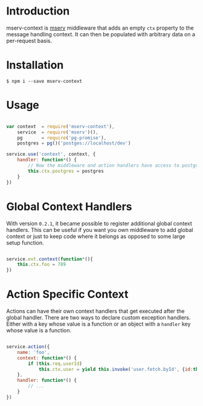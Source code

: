 # Introduction
mserv-context is [mserv](https://github.com/macprog-guy/mserv) middleware that adds an empty `ctx` property to the message handling context. It can then be populated with arbitrary data on a per-request basis.

# Installation

	$ npm i --save mserv-context

# Usage

```js

var context  = require('mserv-context'),
	service  = require('mserv')(),
	pg       = require('pg-promise'),
	postgres = pg()('postges://localhost/dev')

service.use('context', context, {
	handler: function*() {
		// Now the middleware and action handlers have access to postgres
		this.ctx.postgres = postgres
	}
})

```

# Global Context Handlers

With version `0.2.1`, it became possible to register additional global context handlers.
This can be useful if you want you own middleware to add global context or just to keep
code where it belongs as opposed to some large setup function.

```js

service.ext.context(function*(){
	this.ctx.foo = 789
})
```


# Action Specific Context

Actions can have their own context handlers that get executed after the global handler.
There are two ways to declare custom exception handlers. Either with a key whose value is
a function or an object with a `handler` key whose value is a function.

```js

service.action({
	name: 'foo',
	context: function*() {
		if (this.req.userId)
			this.ctx.user = yield this.invoke('user.fetch.byId', {id:this.req.userId})
	},
	handler: function*() {
		// ...
	}
})

```

